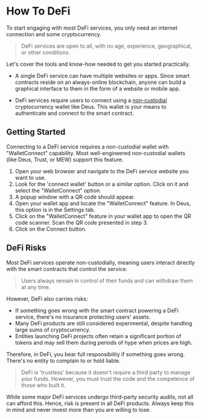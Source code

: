 # How To DeFi

To start engaging with most DeFi services, you only need an internet connection and some cryptocurrency.

> DeFi services are open to all, with no age, experience, geographical, or other conditions.

Let's cover the tools and know-how needed to get you started practically.

- A single DeFi service can have multiple websites or apps. Since smart contracts reside on an always-online blockchain, anyone can build a graphical interface to them in the form of a website or mobile app.

- DeFi services require users to connect using a [non-custodial](../../fundamentals/en/2-wallets-basics.md) cryptocurrency wallet like Deus. This wallet is your means to authenticate and connect to the smart contract.

## Getting Started

Connecting to a DeFi service requires a non-custodial wallet with "WalletConnect" capability. Most well-engineered non-custodial wallets (like Deus, Trust, or MEW) support this feature.

1. Open your web browser and navigate to the DeFi service website you want to use.
2. Look for the 'connect wallet' button or a similar option. Click on it and select the "WalletConnect" option.
3. A popup window with a QR code should appear.
4. Open your wallet app and locate the "WalletConnect" feature. In Deus, this option is in the Settings tab.
5. Click on the "WalletConnect" feature in your wallet app to open the QR code scanner. Scan the QR code presented in step 3.
6. Click on the Connect button.

## DeFi Risks

Most DeFi services operate non-custodially, meaning users interact directly with the smart contracts that control the service.

> Users always remain in control of their funds and can withdraw them at any time.

However, DeFi also carries risks:

- If something goes wrong with the smart contract powering a DeFi service, there's no insurance protecting users' assets.
- Many DeFi products are still considered experimental, despite handling large sums of cryptocurrency.
- Entities launching DeFi projects often retain a significant portion of tokens and may sell them during periods of hype when prices are high.

Therefore, in DeFi, you bear full responsibility if something goes wrong. There's no entity to complain to or hold liable.

> DeFi is 'trustless' because it doesn't require a third party to manage your funds. However, you must trust the code and the competence of those who built it.

While some major DeFi services undergo third-party security audits, not all can afford this. Hence, risk is present in all DeFi products. Always keep this in mind and never invest more than you are willing to lose.